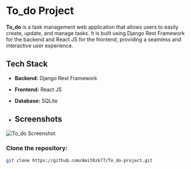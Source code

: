 # To_do Project

**To_do** is a task management web application that allows users to easily create, update, and manage tasks. It is built using Django Rest Framework for the backend and React JS for the frontend, providing a seamless and interactive user experience.
## Tech Stack
- **Backend:** Django Rest Framework
- **Frontend:** React JS
- **Database:** SQLite 

- ## Screenshots
![To_do Screenshot](image.png)


### Clone the repository:
```bash
git clone https://github.com/AmitRzk77/To_do-project.git
